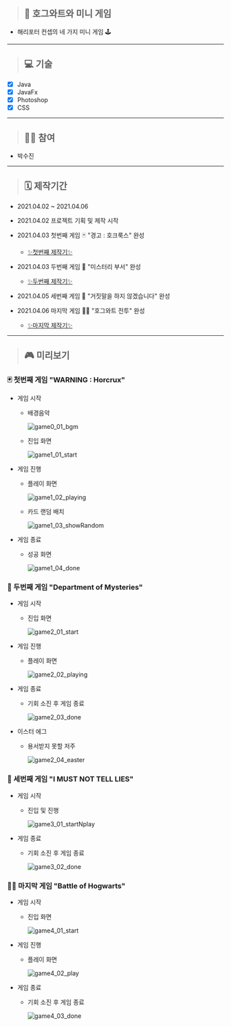 > ## 🏰 호그와트와 미니 게임
- 해리포터 컨셉의 네 가지 미니 게임 🕹
___
> ## 💻 기술
- [x] Java
- [x] JavaFx
- [x] Photoshop
- [x] CSS
___
> ## 🙋‍♀️ 참여
- 박수진
___
> ## 🗓 제작기간
- 2021.04.02 ~ 2021.04.06

- 2021.04.02 프로젝트 기획 및 제작 시작
- 2021.04.03 첫번째 게임 🃏 "경고 : 호크룩스" 완성
   - [✨첫번째 제작기✨](https://blog.naver.com/su_jp/222296750334)
- 2021.04.03 두번째 게임 🔮 "미스터리 부서" 완성
   - [✨두번째 제작기✨](https://blog.naver.com/su_jp/222297636037)
- 2021.04.05 세번째 게임 🙊 "거짓말을 하지 않겠습니다" 완성
- 2021.04.06 마지막 게임 🧙‍♂️ "호그와트 전투" 완성
   - [✨마지막 제작기✨](https://blog.naver.com/su_jp/222300959387)
___
> ## 🎮 미리보기
### 🃏 첫번째 게임 "WARNING : Horcrux"
- 게임 시작
   - 배경음악
   
      ![game0_01_bgm](https://user-images.githubusercontent.com/76279992/113707161-756db500-971a-11eb-9f8d-004bb49310ea.gif)
   
   - 진입 화면
   
      ![game1_01_start](https://user-images.githubusercontent.com/76279992/113566549-dc6e6980-9647-11eb-8614-e446e49c1380.gif)

- 게임 진행
   - 플레이 화면
   
      ![game1_02_playing](https://user-images.githubusercontent.com/76279992/113478374-650fcd00-94c3-11eb-85c0-6ba22347edd0.gif)
   
   - 카드 랜덤 배치
   
      ![game1_03_showRandom](https://user-images.githubusercontent.com/76279992/113478365-604b1900-94c3-11eb-83f7-26a8be984b1d.gif)

- 게임 종료
   - 성공 화면
   
      ![game1_04_done](https://user-images.githubusercontent.com/76279992/113478368-6214dc80-94c3-11eb-8204-e32b390fa5e0.gif)

### 🔮 두번째 게임 "Department of Mysteries"
- 게임 시작
   - 진입 화면
      
      ![game2_01_start](https://user-images.githubusercontent.com/76279992/113478369-62ad7300-94c3-11eb-848a-d0edac7df63b.gif)
      
- 게임 진행
   - 플레이 화면
   
      ![game2_02_playing](https://user-images.githubusercontent.com/76279992/113478370-63460980-94c3-11eb-8e6f-74cb86a2fc6e.gif)

- 게임 종료
   - 기회 소진 후 게임 종료
      
      ![game2_03_done](https://user-images.githubusercontent.com/76279992/113478371-63dea000-94c3-11eb-83c2-a40a0b3b68c2.gif)
      
- 이스터 에그
   - 용서받지 못할 저주
      
      ![game2_04_easter](https://user-images.githubusercontent.com/76279992/113564946-26a21b80-9645-11eb-9ad1-5f15b6e581ce.gif)

### 🙊 세번째 게임 "I MUST NOT TELL LIES"
- 게임 시작
   - 진입 및 진행
   
      ![game3_01_startNplay](https://user-images.githubusercontent.com/76279992/113564948-286bdf00-9645-11eb-97d4-6c1df42f8ae9.gif)
      
- 게임 종료
   - 기회 소진 후 게임 종료
   
      ![game3_02_done](https://user-images.githubusercontent.com/76279992/113564949-286bdf00-9645-11eb-97c7-3e631d2a1cc4.gif)

### 🧙‍♂️ 마지막 게임 "Battle of Hogwarts"

   - 게임 시작
      - 진입 화면
   
         ![game4_01_start](https://user-images.githubusercontent.com/76279992/113707142-71da2e00-971a-11eb-90c0-79936af22591.gif)
   
   - 게임 진행
      - 플레이 화면
   
         ![game4_02_play](https://user-images.githubusercontent.com/76279992/113707152-73a3f180-971a-11eb-98a6-3f861b36db8f.gif)
   
   - 게임 종료
      - 기회 소진 후 게임 종료

         ![game4_03_done](https://user-images.githubusercontent.com/76279992/113707156-74d51e80-971a-11eb-876b-1f5f4181f06b.gif)
